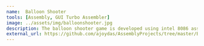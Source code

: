 ```yaml
---
name:  Balloon Shooter
tools: [Assembly, GUI Turbo Assembler]
image: ../assets/img/balloonshooter.jpg 
description: The balloon shooter game is developed using intel 8086 assembly language
external_url: https://github.com/ajoydas/AssemblyProjects/tree/master/BalloonShooters/Ajoy%2BReza
---
```

